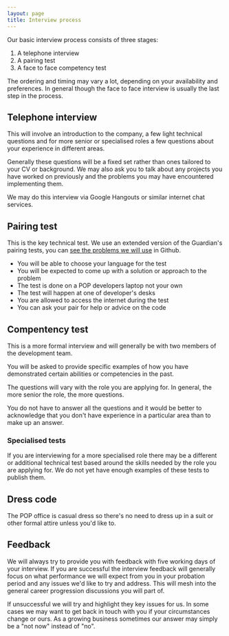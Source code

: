 ```yaml
---
layout: page
title: Interview process
---
```


Our basic interview process consists of three stages:

1. A telephone interview
1. A pairing test
1. A face to face competency test

The ordering and timing may vary a lot, depending on your availability and preferences. In general though the face to face interview is usually the last step in the process.

## Telephone interview

This will involve an introduction to the company, a few light technical questions and for more senior or specialised roles a few questions about your experience in different areas.

Generally these questions will be a fixed set rather than ones tailored to your CV or background. We may also ask you to talk about any projects you have worked on previously and the problems you may have encountered implementing them.

We may do this interview via Google Hangouts or similar internet chat services.

## Pairing test

This is the key technical test. We use an extended version of the Guardian's pairing tests, you can [see the problems we will use](https://github.com/wegotpop/pairing-tests) in Github.

* You will be able to choose your language for the test
* You will be expected to come up with a solution or approach to the problem
* The test is done on a POP developers laptop not your own
* The test will happen at one of developer's desks
* You are allowed to access the internet during the test
* You can ask your pair for help or advice on the code

## Compentency test

This is a more formal interview and will generally be with two members of the development team.

You will be asked to provide specific examples of how you have demonstrated certain abilities or competencies in the past.

The questions will vary with the role you are applying for. In general, the more senior the role, the more questions.

You do not have to answer all the questions and it would be better to acknowledge that you don't have experience in a particular area than to make up an answer.

### Specialised tests

If you are interviewing for a more specialised role there may be a different or additional technical test based around the skills needed by the role you are applying for. We do not yet have enough examples of these tests to publish them.

## Dress code

The POP office is casual dress so there's no need to dress up in a suit or other formal attire unless you'd like to.

## Feedback

We will always try to provide you with feedback with five working days of your interview. If you are successful the interview feedback will generally focus on what performance we will expect from you in your probation period and any issues we'd like to try and address. This will mesh into the general career progression discussions you will part of.

If unsuccessful we will try and highlight they key issues for us. In some cases we may want to get back in touch with you if your circumstances change or ours. As a growing business sometimes our answer may simply be a "not now" instead of "no".